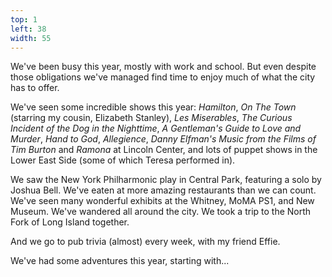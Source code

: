 ```yaml
---
top: 1
left: 38
width: 55
---
```

We've been busy this year,
mostly with work and school.
But even despite those obligations we've managed find time to enjoy much of what the city has to offer.

We've seen some incredible shows this year:
*Hamilton*,
*On The Town* (<!-- Teresa -->starring my cousin, Elizabeth Stanley<!-- /Teresa -->),
*Les Miserables*,
*The Curious Incident of the Dog in the Nighttime*,
*A Gentleman's Guide to Love and Murder*,
*Hand to God*,
*Allegience*,
*Danny Elfman's Music from the Films of Tim Burton* and *Ramona* at Lincoln Center,
and lots of puppet shows in the Lower East Side
(<!-- Tom -->some of which Teresa performed in<!-- /Tom -->).

We saw the New York Philharmonic play in Central Park,
featuring a solo by Joshua Bell.
We've eaten at more amazing restaurants than we can count.
We've seen many wonderful exhibits at the Whitney, MoMA PS1, and New Museum.
We've wandered all around the city.
We took a trip to the North Fork of Long Island together.

<!-- Teresa Font -->
And we go to pub trivia (almost) every week,
with my friend Effie.

We've had some adventures this year,
starting with...
